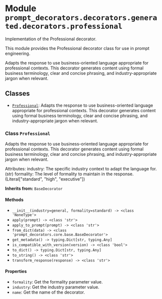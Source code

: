 # Module `prompt_decorators.decorators.generated.decorators.professional`

Implementation of the Professional decorator.

This module provides the Professional decorator class for use in prompt engineering.

Adapts the response to use business-oriented language appropriate for professional contexts. This decorator generates content using formal business terminology, clear and concise phrasing, and industry-appropriate jargon when relevant.

## Classes

- [`Professional`](#class-professional): Adapts the response to use business-oriented language appropriate for professional contexts. This decorator generates content using formal business terminology, clear and concise phrasing, and industry-appropriate jargon when relevant.

### Class `Professional`

Adapts the response to use business-oriented language appropriate for professional contexts. This decorator generates content using formal business terminology, clear and concise phrasing, and industry-appropriate jargon when relevant.

Attributes:
    industry: The specific industry context to adapt the language for. (str)
    formality: The level of formality to maintain in the response. (Literal["standard", "high", "executive"])

**Inherits from:** `BaseDecorator`

#### Methods

- `__init__(industry=general, formality=standard) -> <class 'NoneType'>`
- `apply(prompt) -> <class 'str'>`
- `apply_to_prompt(prompt) -> <class 'str'>`
- `from_dict(data) -> <class 'prompt_decorators.core.base.BaseDecorator'>`
- `get_metadata() -> typing.Dict[str, typing.Any]`
- `is_compatible_with_version(version) -> <class 'bool'>`
- `to_dict() -> typing.Dict[str, typing.Any]`
- `to_string() -> <class 'str'>`
- `transform_response(response) -> <class 'str'>`
#### Properties

- `formality`: Get the formality parameter value.
- `industry`: Get the industry parameter value.
- `name`: Get the name of the decorator.
